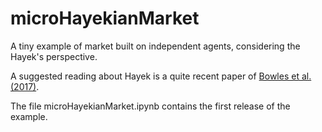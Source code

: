 # microHayekianMarket
A tiny example of market built on independent agents, considering the Hayek's perspective.

A suggested reading about Hayek is a quite recent paper of [Bowles et al. (2017)](https://www.aeaweb.org/articles?id=10.1257/jep.31.3.215).

The file microHayekianMarket.ipynb contains the first release of the example.
